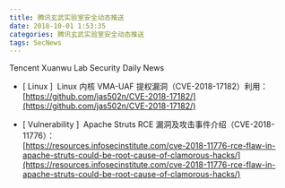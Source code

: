 ```yaml
---
title: 腾讯玄武实验室安全动态推送
date: 2018-10-01 1:53:35
categories: 腾讯玄武实验室安全动态推送
tags: SecNews
---
```


Tencent Xuanwu Lab Security Daily News  
* [ Linux ]  Linux 内核 VMA-UAF 提权漏洞（CVE-2018-17182）利用：   
[https://github.com/jas502n/CVE-2018-17182/](https://github.com/jas502n/CVE-2018-17182/)  

* [ Vulnerability ]  Apache Struts RCE 漏洞及攻击事件介绍（CVE-2018-11776）：   
[https://resources.infosecinstitute.com/cve-2018-11776-rce-flaw-in-apache-struts-could-be-root-cause-of-clamorous-hacks/](https://resources.infosecinstitute.com/cve-2018-11776-rce-flaw-in-apache-struts-could-be-root-cause-of-clamorous-hacks/)  

